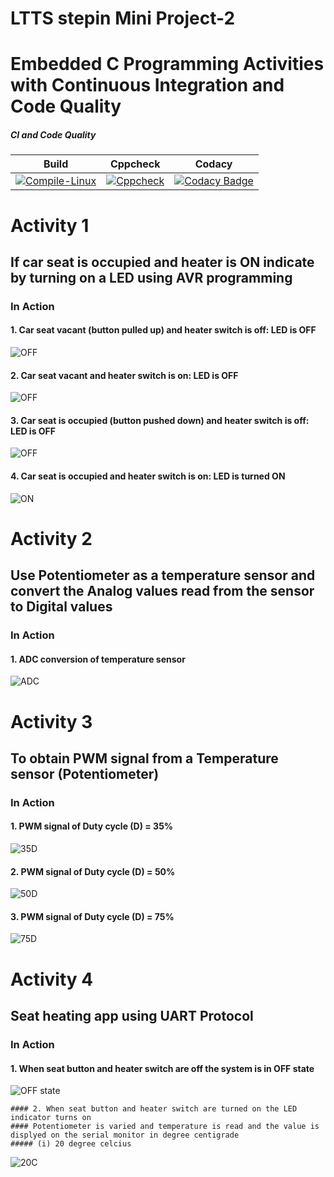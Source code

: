 # LTTS stepin Mini Project-2
# Embedded C Programming Activities with Continuous Integration and Code Quality


##### CI and Code Quality

|Build|Cppcheck|Codacy|
|:--:|:--:|:--:|
|[![Compile-Linux](https://github.com/99cherrys/Embedded-Activities/actions/workflows/compile.yml/badge.svg)](https://github.com/99cherrys/Embedded-Activities/actions/workflows/compile.yml)|[![Cppcheck](https://github.com/99cherrys/Embedded-Activities/actions/workflows/cppcheck.yml/badge.svg)](https://github.com/99cherrys/Embedded-Activities/actions/workflows/cppcheck.yml)| [![Codacy Badge](https://app.codacy.com/project/badge/Grade/e67c356d365c44ab8034f155c7f1e93a)](https://www.codacy.com/gh/99cherrys/Embedded-Activities/dashboard?utm_source=github.com&amp;utm_medium=referral&amp;utm_content=99cherrys/Embedded-Activities&amp;utm_campaign=Badge_Grade) |

# Activity 1 
   ## If car seat is occupied and heater is ON indicate by turning on a LED using AVR programming
   
### In Action

#### 1. Car seat vacant (button pulled up) and heater switch is off: LED is OFF
![OFF](Simulation/Activity1/1.png)

#### 2. Car seat vacant and heater switch is on: LED is OFF
![OFF](Simulation/Activity1/2.png)

#### 3. Car seat is occupied (button pushed down) and heater switch is off: LED is OFF
![OFF](Simulation/Activity1/3.jpeg)

#### 4. Car seat is occupied and heater switch is on: LED is turned ON
![ON](Simulation/Activity1/4.jpeg)

# Activity 2
   ## Use Potentiometer as a temperature sensor and convert the Analog values read from the sensor to Digital values
   
### In Action

#### 1. ADC conversion of temperature sensor 
![ADC](Simulation/Activity2/activity2.PNG)

# Activity 3 
   ## To obtain PWM signal from a Temperature sensor (Potentiometer)

### In Action

#### 1. PWM signal of Duty cycle (D) = 35% 
![35D](Simulation/Activity3/35D.PNG)

#### 2. PWM signal of Duty cycle (D) = 50% 
![50D](Simulation/Activity3/50D.PNG)

#### 3. PWM signal of Duty cycle (D) = 75% 
![75D](Simulation/Activity3/75D.PNG)

# Activity 4
   ## Seat heating app using UART Protocol
   
   ### In Action
   #### 1. When seat button and heater switch are off the system is in OFF state
   ![OFF state](Simulation/Activity4/off.PNG)
   
    #### 2. When seat button and heater switch are turned on the LED indicator turns on
    #### Potentiometer is varied and temperature is read and the value is displyed on the serial monitor in degree centigrade
    ##### (i) 20 degree celcius
   ![20C](Simulation/Activity4/20.PNG)
